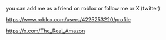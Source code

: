 you can add me as a friend on roblox or follow me or X (twitter)

https://www.roblox.com/users/4225253220/profile

https://x.com/The_Real_Amazon 
